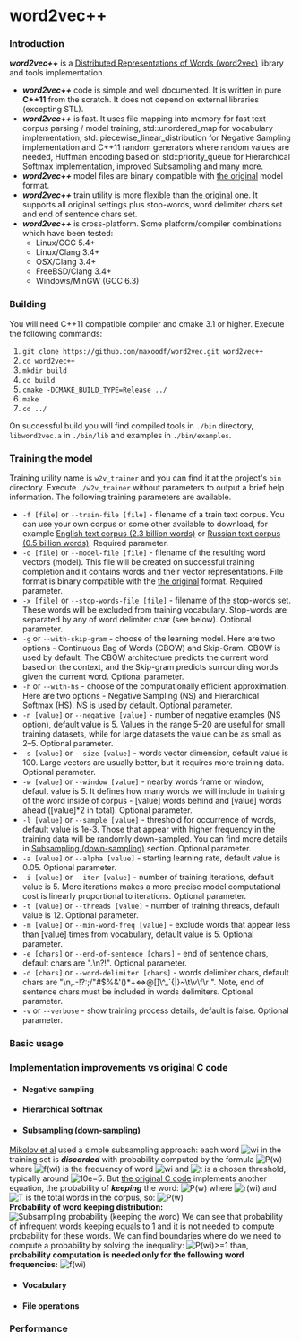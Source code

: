 # **word2vec++**

### Introduction
***word2vec++*** is a [Distributed Representations of Words (word2vec)](https://arxiv.org/pdf/1310.4546.pdf) library and tools implementation.
- ***word2vec++*** code is simple and well documented. It is written in pure **C++11** from the scratch. It does not depend on external libraries (excepting STL).
- ***word2vec++*** is fast. It uses file mapping into memory for fast text corpus parsing / model training, std::unordered_map for vocabulary implementation, std::piecewise_linear_distribution for Negative Sampling implementation and C++11 random generators where random values are needed, Huffman encoding based on std::priority_queue for Hierarchical Softmax implementation, improved Subsampling and many more.
- ***word2vec++*** model files are binary compatible with [the original](https://github.com/svn2github/word2vec) model format.
- ***word2vec++*** train utility is more flexible than [the original](https://github.com/svn2github/word2vec) one. It supports all original settings plus stop-words, word delimiter chars set and end of sentence chars set.
- ***word2vec++*** is cross-platform. Some platform/compiler combinations which have been tested:
  - Linux/GCC 5.4+
  - Linux/Clang 3.4+
  - OSX/Clang 3.4+
  - FreeBSD/Clang 3.4+
  - Windows/MinGW (GCC 6.3)

### Building
You will need C++11 compatible compiler and cmake 3.1 or higher.
Execute the following commands:
1. `git clone https://github.com/maxoodf/word2vec.git word2vec++`
2. `cd word2vec++`
3. `mkdir build`
4. `cd build`
4. `cmake -DCMAKE_BUILD_TYPE=Release ../`
5. `make`
6. `cd ../`

On successful build you will find compiled tools in `./bin` directory, `libword2vec.a` in `./bin/lib` and examples in `./bin/examples`.

### Training the model
Training utility name is `w2v_trainer` and you can find it at the project's `bin` directory.
Execute `./w2v_trainer` without parameters to output a brief help information.
The following training parameters are available.
* `-f [file]` or `--train-file [file]` - filename of a train text corpus. You can use your own corpus or some other available to download, for example [English text corpus (2.3 billion words)](https://drive.google.com/file/d/0B1shHLc2QTzzRkxULXBIb0J3VTA/view?usp=sharing) or [Russian text corpus (0.5 billion words)](https://github.com/maxoodf/russian_news_corpus). Required parameter.
* `-o [file]` or `--model-file [file]` - filename of the resulting word vectors (model). This file will be created on successful training completion and it contains words and their vector representations. File format is binary compatible with the [the original](https://github.com/svn2github/word2vec) format. Required parameter.
* `-x [file]` or `--stop-words-file [file]` - filename of the stop-words set. These words will be excluded from training vocabulary. Stop-words are separated by any of word delimiter char (see below). Optional parameter.
* `-g` or `--with-skip-gram` - choose of the learning model. Here are two options - Continuous Bag of Words (CBOW) and Skip-Gram. CBOW is used by default. The CBOW architecture predicts the current word based on the context, and the Skip-gram predicts surrounding words given the current word. Optional parameter.
* `-h` or `--with-hs` - choose of the computationally efficient approximation. Here are two options - Negative Sampling (NS) and Hierarchical Softmax (HS). NS is used by default. Optional parameter.
* `-n [value]` or `--negative [value]` - number of negative examples (NS option), default value is 5. Values in the range 5–20 are useful for small training datasets, while for large datasets the value can be as small as 2–5. Optional parameter.
* `-s [value]` or `--size [value]` - words vector dimension, default value is 100. Large vectors are usually better, but it requires more training data. Optional parameter.
* `-w [value]` or `--window [value]` - nearby words frame or window, default value is 5. It defines how many words we will include in training of the word inside of corpus - [value] words behind and [value] words ahead ([value]\*2 in total). Optional parameter.
* `-l [value]` or `--sample [value]` - threshold for occurrence of words, default value is 1e-3. Those that appear with higher frequency in the training data will be randomly down-sampled. You can find more details in [Subsampling (down-sampling)](#subsampling-down-sampling) section. Optional parameter.
* `-a [value]` or `--alpha [value]` - starting learning rate, default value is 0.05. Optional parameter.
* `-i [value]` or `--iter [value]` - number of training iterations, default value is 5. More iterations makes a more precise model computational cost is linearly proportional to iterations. Optional parameter.
* `-t [value]` or `--threads [value]` -  number of training threads, default value is 12. Optional parameter.
* `-m [value]` or `--min-word-freq [value]` - exclude words that appear less than [value] times from vocabulary, default value is 5. Optional parameter.
* `-e [chars]` or `--end-of-sentence [chars]` - end of sentence chars, default chars are ".\n?!". Optional parameter.
* `-d [chars]` or `--word-delimiter [chars]` - words delimiter chars, default chars are "\n,.-!?:;/\"#$%&'()\*+<=>@[]\\^\_\`{|}~\t\v\f\r ". Note, end of sentence chars must be included in words delimiters. Optional parameter.
* `-v` or `--verbose` - show training process details, default is false. Optional parameter.

### Basic usage

### Implementation improvements vs original C code
- #### Negative sampling

- #### Hierarchical Softmax

- #### Subsampling (down-sampling)
[Mikolov et al](https://arxiv.org/pdf/1310.4546.pdf) used a simple subsampling approach: each word ![wi](https://www.dropbox.com/s/is6askf96sj3lhs/f9.png?raw=1) in the training set is ***discarded*** with probability computed by the formula  ![P(w)](https://www.dropbox.com/s/ms8g7zz8ink2krm/f1.png?raw=1) where ![f(wi)](https://www.dropbox.com/s/mjnohff0ewdyb78/f8.png?raw=1) is the frequency of word ![wi](https://www.dropbox.com/s/is6askf96sj3lhs/f9.png?raw=1) and ![t](https://www.dropbox.com/s/2pkwgism8101n3a/f10.png?raw=1) is a chosen threshold, typically around ![10e−5](https://www.dropbox.com/s/ugsghly2s3k4t9s/f11.png?raw=1).
But [the original C code](https://github.com/svn2github/word2vec) implements another equation, the probability of ***keeping*** the word: ![P(w)](https://www.dropbox.com/s/z1umpdl9h6qe559/f2.png?raw=1) where ![r(wi)](https://www.dropbox.com/s/sm6ag6nx6wq44oc/f3.png?raw=1) and ![T](https://www.dropbox.com/s/8jg6t3rvtjvqbis/f12.png?raw=1) is the total words in the corpus, so: ![P(w)](https://www.dropbox.com/s/sshui81t3q6xi28/f4.png?raw=1)  
**Probability of word keeping distribution:**
![Subsampling probability (keeping the word)](https://www.dropbox.com/s/fgjduwpjkvzi3a3/g1.png?raw=1)
We can see that probability of infrequent words keeping equals to 1 and it is not needed to compute probability for these words. We can find boundaries where do we need to compute a probability by solving the inequality: ![P(wi)>=1](https://www.dropbox.com/s/ghegeqzuo1ls7pq/f6.png?raw=1) than,
**probability computation is needed only for the following word frequencies:** ![f(wi)](https://www.dropbox.com/s/b5slcxb4fihh509/f7.png?raw=1)
- #### Vocabulary

- #### File operations

### Performance

